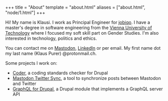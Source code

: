 +++
title = "About"
template = "about.html"
aliases = ["about.html", "node/1.html"]
+++

Hi! My name is Klausi. I work as Principal Engineer for [jobiqo](https://www.jobiqo.com). I have a master's degree in software engineering from the [Vienna University of Technology](https://www.tuwien.at/) where I focused my soft skill part on Gender Studies. I'm also interested in technology, politics and ethics.

You can contact me on <a rel="me" href="https://mastodon.social/@klausi">Mastodon</a>, [LinkedIn](https://www.linkedin.com/in/klausi/) or per email. My first name dot my last name (Klaus Purer) @protonmail.ch.

Some projects I work on:

* [Coder](https://www.drupal.org/project/coder), a coding standards checker for Drupal
* [Mastodon Twitter Sync](https://github.com/klausi/mastodon-twitter-sync), a tool to synchronize posts between Mastodon and Twitter
* [GraphQL for Drupal](https://www.drupal.org/project/graphql), a Drupal module that implements a GraphQL server API
